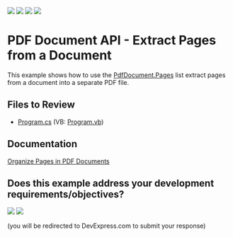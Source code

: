 <!-- default badges list -->
![](https://img.shields.io/endpoint?url=https://codecentral.devexpress.com/api/v1/VersionRange/128595517/24.2.1%2B)
[![](https://img.shields.io/badge/Open_in_DevExpress_Support_Center-FF7200?style=flat-square&logo=DevExpress&logoColor=white)](https://supportcenter.devexpress.com/ticket/details/T374804)
[![](https://img.shields.io/badge/📖_How_to_use_DevExpress_Examples-e9f6fc?style=flat-square)](https://docs.devexpress.com/GeneralInformation/403183)
[![](https://img.shields.io/badge/💬_Leave_Feedback-feecdd?style=flat-square)](#does-this-example-address-your-development-requirementsobjectives)
<!-- default badges end -->

# PDF Document API - Extract Pages from a Document

This example shows how to use the [PdfDocument.Pages](https://docs.devexpress.com/OfficeFileAPI/DevExpress.Pdf.PdfDocument.Pages) list extract pages from a document into a separate PDF file.

## Files to Review

* [Program.cs](./CS/ExtractDocumentPages/Program.cs) (VB: [Program.vb](./VB/ExtractDocumentPages/Program.vb))

## Documentation

[Organize Pages in PDF Documents](https://docs.devexpress.com/OfficeFileAPI/119762/pdf-document-api/document-manipulation/page-manipulation#extract-a-page)


<!-- feedback -->
## Does this example address your development requirements/objectives?

[<img src="https://www.devexpress.com/support/examples/i/yes-button.svg"/>](https://www.devexpress.com/support/examples/survey.xml?utm_source=github&utm_campaign=pdf-document-api-extract-pages-from-document&~~~was_helpful=yes) [<img src="https://www.devexpress.com/support/examples/i/no-button.svg"/>](https://www.devexpress.com/support/examples/survey.xml?utm_source=github&utm_campaign=pdf-document-api-extract-pages-from-document&~~~was_helpful=no)

(you will be redirected to DevExpress.com to submit your response)
<!-- feedback end -->
